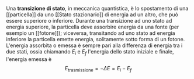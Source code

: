 Una **transizione di stato**, in meccanica quantistica, è lo spostamento di una [[particella]] da uno [[Stato stazionario]] di energia ad un altro, che può essere superiore o inferiore. Durante una transizione ad uno stato ad energia superiore, la particella deve assorbire energia da una fonte (per esempio un [[fotone]]); viceversa, transitando ad uno stato ad energia inferiore la particella emette energia, solitamente sotto forma di un fotone. L'energia assorbita o emessa è sempre pari alla differenza di energia tra i due stati, ossia chiamando $E_{i}$ e $E_{f}$ l'energia dello stato iniziale e finale, l'energia emessa è
$$E_{\text{trasmissione}}=-\Delta E=E_{i}-E_{f}$$